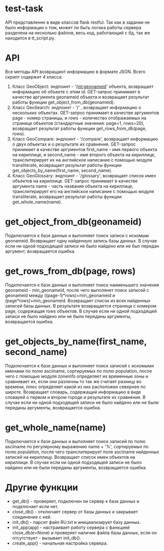 # test-task

API представленно в виде классов flask restful.
Так как в задании не было информации о том, может ли быть логика работы сервера разделена на несколько файлов, весь код, работающий с бд, так же находится в tt_script.py.

# API

Все методы API возвращают информацию в формате JSON.
Всего скрипт содержит 4 класса:
1. Класс GeoObject: эндпоинт - '/<int:geonameid>' объекта, возвращает информацию об объекте с этим id. GET-запрос принимает в качестве аргумента geonameid объекта и возвращает результат работы функции get_object_from_db(geonameid).
2. Класс GeoSearch: эндпоинт - '/' , возвращает информацию о нескольких объектах. GET-запрос принимает в качестве аргументов page - номер страницы, и rows - количество отображаемых на странице объектов (стандартные значения: page=1, rows=20), возвращает результат работы функции get_rows_from_db(page, rows).
3. Класс GeoCompare: эндпоинт - '/compare', возвращает информацию о двух объектах и о результате их сравнения. GET-запрос принимает в качестве аргументов first_name - имя первого объекта на кириллице, и second_name - имя второго объекта на кириллице, транслитерирует их на английское написание с помощью модуля transliterate, возвращает результат работы функции get_objects_by_name(first_name, second_name).
4. Класс GeoGlossary: эндпоинт - '/glossary', возвращает список имен объектов на кириллице. GET-запрос принимает в качестве аргумента name - часть названия объекта на кириллице, транслитерирует его на английское написание с помощью модуля transliterate, возвращает результат работы функции get_whole_name(name).

# get_object_from_db(geonameid)

Подключается к базе данных и выполняет поиск записи с искомым geonameid. Возвращает одну найденную запись базы данных. В случае если ни одной подходящей записи не было найдено или не был передан аргумент, возвращается ошибка.

# get_rows_from_db(page, rows)

Подключается к базе данных и выполняет поиск наименьшего значения geonameid - min_geonameid, после чего выполянет поиск записей с geonameid между ((page-1)\*rows)+min_geonameid и (page\*rows)+min_geonameid. Возвращает список из всех найденных записей базы данных. В результате возвращается страница с номером page, содержащая rows объектов. В случае если ни одной подходящей записи не было найдено или не были переданы аргументы, возвращается ошибка.

# get_objects_by_name(first_name, second_name)

Подключается к базе данных и выполняет поиск записей с искомыми именами по полю asciiname, сортируемых по полю population, после чего с помощью модуля zoneinfo определяет их временные зоны и сравнивает их, если они различны то так же считает разницу во времени, плюс определяет какой из них расположен севернее по широте. Возвращает словарь, содержащий информацию в виде словарей о первом и втором городе и результате их сравнения. В случае если ни одной подходящей записи не было найдено или не были переданы аргументы, возвращается ошибка.

# get_whole_name(name)

Подключается к базе данных и выполняет поиск записей по полю asciiname по регулярному выражению name + '%', сортируемых по полю population, после чего транслитерирует поле asciiname найденных записей на кириллицу. Возвращает список имен объектов на кириллице. В случае если ни одной подходящей записи не было найдено или не были переданы аргументы, возвращается ошибка.

# Другие функции

* get_db() - проверяет, подключен ли сервер к базе данных и подключает если нет.
* close_db() - отключает сервер от базы данных и закрывает соединение с ней.
* init_db() - парсит файл RU.txt и инициализирует базу данных.
* init_app(app) - настраивает работу сервера с фанкцией close_db(e=None) и проверяет наличие файла базы данных, если он отсутствует - вызывает init_db().
* create_app() - начальная настройка сервера.
